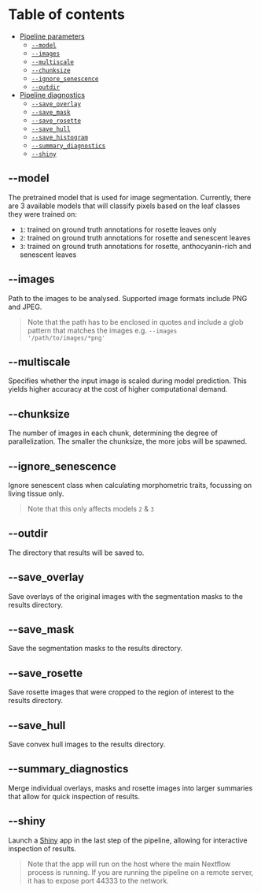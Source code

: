 # Table of contents

* [Pipeline parameters](#main)
    * [`--model`](#--model)
    * [`--images`](#--images)
    * [`--multiscale`](#--multiscale)
    * [`--chunksize`](#--chunksize)
    * [`--ignore_senescence`](#--ignore_senescence)
    * [`--outdir`](#--outdir)
* [Pipeline diagnostics](#diagnostics)
    * [`--save_overlay`](#--save_overlay)
    * [`--save_mask`](#--save_mask)
    * [`--save_rosette`](#--save_rosette)
    * [`--save_hull`](#--save_hull)
    * [`--save_histogram`](#--save_histogram)
    * [`--summary_diagnostics`](#--summary_diagnostics)
    * [`--shiny`](#--shiny)

## --model <Integer>

The pretrained model that is used for image segmentation. Currently, there are 3 available models that will classify pixels based on the leaf classes they were trained on:

* `1`: trained on ground truth annotations for rosette leaves only
* `2`: trained on ground truth annotations for rosette and senescent leaves
* `3`: trained on ground truth annotations for rosette, anthocyanin-rich and senescent leaves

## --images <Path>

Path to the images to be analysed. Supported image formats include PNG and JPEG.

> Note that the path has to be enclosed in quotes and include a glob pattern that matches the images e.g. `--images '/path/to/images/*png'`

## --multiscale <Boolean>

Specifies whether the input image is scaled during model prediction. This yields higher accuracy at the cost of higher computational demand.

## --chunksize <Integer>

The number of images in each chunk, determining the degree of parallelization.
The smaller the chunksize, the more jobs will be spawned.

## --ignore_senescence <Boolean>

Ignore senescent class when calculating morphometric traits, focussing on living tissue only.

> Note that this only affects models `2` & `3` 

## --outdir <Integer>

The directory that results will be saved to.

## --save_overlay <Boolean>

Save overlays of the original images with the segmentation masks to the results directory.

## --save_mask <Boolean>

Save the segmentation masks to the results directory.

## --save_rosette <Boolean>

Save rosette images that were cropped to the region of interest to the results directory.

## --save_hull <Boolean>

Save convex hull images to the results directory.

## --summary_diagnostics <Boolean>

Merge individual overlays, masks and rosette images into larger summaries that allow for quick inspection of results.

## --shiny <Boolean>

Launch a [Shiny](https://shiny.rstudio.com/) app in the last step of the pipeline, allowing for interactive inspection of results. 

> Note that the app will run on the host where the main Nextflow process is running. If you are running the pipeline on a remote server, it has to expose port 44333 to the network.
